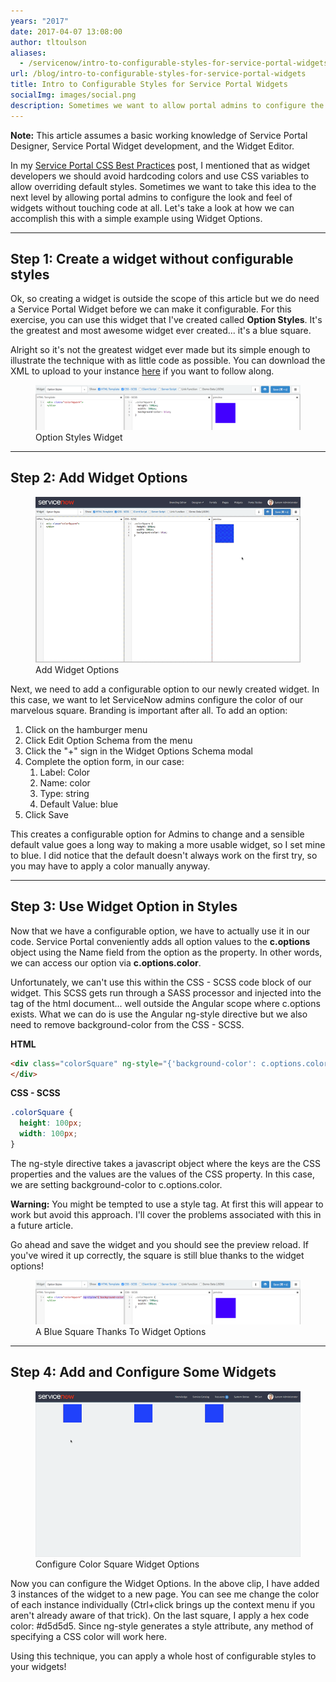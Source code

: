 ```yaml
---
years: "2017"
date: 2017-04-07 13:08:00
author: tltoulson
aliases:
  - /servicenow/intro-to-configurable-styles-for-service-portal-widgets
url: /blog/intro-to-configurable-styles-for-service-portal-widgets
title: Intro to Configurable Styles for Service Portal Widgets
socialImg: images/social.png
description: Sometimes we want to allow portal admins to configure the look and feel of widgets without touching code at all. Let's take a look at how we can accomplish this with a simple example using Widget Options.
---
```


**Note:** This article assumes a basic working knowledge of Service Portal Designer, Service Portal Widget development, and the Widget Editor.

In my [Service Portal CSS Best Practices][1] post, I mentioned that as widget developers we should avoid hardcoding colors and use CSS variables to allow overriding default styles. Sometimes we want to take this idea to the next level by allowing portal admins to configure the look and feel of widgets without touching code at all. Let's take a look at how we can accomplish this with a simple example using Widget Options.

---

## Step 1: Create a widget without configurable styles

Ok, so creating a widget is outside the scope of this article but we do need a Service Portal Widget before we can make it configurable. For this exercise, you can use this widget that I've created called **Option Styles**. It's the greatest and most awesome widget ever created... it's a blue square.

Alright so it's not the greatest widget ever made but its simple enough to illustrate the technique with as little code as possible. You can download the XML to upload to your instance [here][2] if you want to follow along.

<figure>
  <img src="images/Option+Styles+Widget.png" />
  <figcaption>
    Option Styles Widget
  </figcaption>
</figure>

---

## Step 2: Add Widget Options

<figure>
  <img src="images/Add+Widget+Options.gif" />
  <figcaption>
    Add Widget Options
  </figcaption>
</figure>

Next, we need to add a configurable option to our newly created widget. In this case, we want to let ServiceNow admins configure the color of our marvelous square. Branding is important after all. To add an option:

1. Click on the hamburger menu
2. Click Edit Option Schema from the menu
3. Click the "+" sign in the Widget Options Schema modal
4. Complete the option form, in our case:
    1. Label: Color
    2. Name: color
    3. Type: string
    4. Default Value: blue
5. Click Save

This creates a configurable option for Admins to change and a sensible default value goes a long way to making a more usable widget, so I set mine to blue. I did notice that the default doesn't always work on the first try, so you may have to apply a color manually anyway.

---

## Step 3: Use Widget Option in Styles

Now that we have a configurable option, we have to actually use it in our code. Service Portal conveniently adds all option values to the **c.options** object using the Name field from the option as the property. In other words, we can access our option via **c.options.color**.

Unfortunately, we can't use this within the CSS - SCSS code block of our widget. This SCSS gets run through a SASS processor and injected into the <head> tag of the html document... well outside the Angular scope where c.options exists. What we can do is use the Angular ng-style directive but we also need to remove background-color from the CSS - SCSS.

**HTML**

```html
<div class="colorSquare" ng-style="{'background-color': c.options.color}">
</div>
```

**CSS - SCSS**

```css
.colorSquare {
  height: 100px;
  width: 100px;
}
```

The ng-style directive takes a javascript object where the keys are the CSS properties and the values are the values of the CSS property. In this case, we are setting background-color to c.options.color.

**Warning:** You might be tempted to use a style tag. At first this will appear to work but avoid this approach. I'll cover the problems associated with this in a future article.

Go ahead and save the widget and you should see the preview reload. If you've wired it up correctly, the square is still blue thanks to the widget options!

<figure>
  <img src="images/Blue+Square+Widget+Options.png" />
  <figcaption>
    A Blue Square Thanks To Widget Options
  </figcaption>
</figure>

---

## Step 4: Add and Configure Some Widgets

<figure>
  <img src="images/Configure+Color+Square+Widget+Options.gif" />
  <figcaption>
    Configure Color Square Widget Options
  </figcaption>
</figure>

Now you can configure the Widget Options. In the above clip, I have added 3 instances of the widget to a new page. You can see me change the color of each instance individually (Ctrl+click brings up the context menu if you aren't already aware of that trick). On the last square, I apply a hex code color: #d5d5d5. Since ng-style generates a style attribute, any method of specifying a CSS color will work here.

Using this technique, you can apply a whole host of configurable styles to your widgets!

[1]: /blog/6-best-practices-for-service-portal-css
[2]: downloads/Option+Styles+Widget.zip

